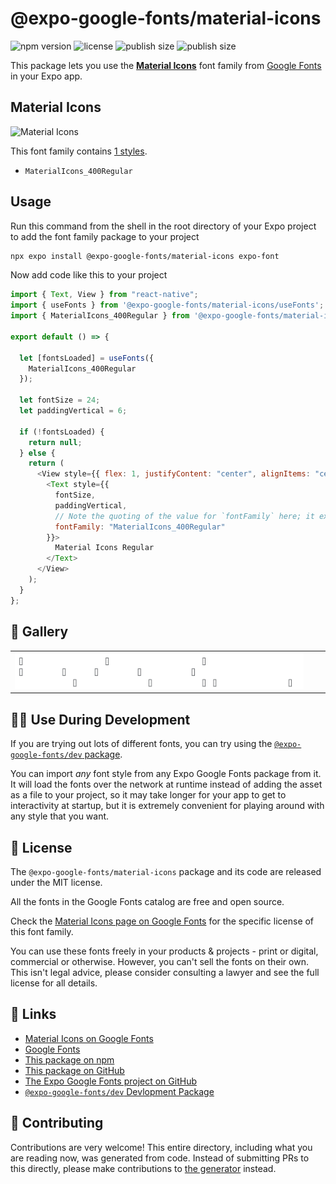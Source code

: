# @expo-google-fonts/material-icons

![npm version](https://flat.badgen.net/npm/v/@expo-google-fonts/material-icons)
![license](https://flat.badgen.net/github/license/expo/google-fonts)
![publish size](https://flat.badgen.net/packagephobia/install/@expo-google-fonts/material-icons)
![publish size](https://flat.badgen.net/packagephobia/publish/@expo-google-fonts/material-icons)

This package lets you use the [**Material Icons**](https://fonts.google.com/specimen/Material+Icons) font family from [Google Fonts](https://fonts.google.com/) in your Expo app.

## Material Icons

![Material Icons](./font-family.png)

This font family contains [1 styles](#-gallery).

- `MaterialIcons_400Regular`

## Usage

Run this command from the shell in the root directory of your Expo project to add the font family package to your project

```sh
npx expo install @expo-google-fonts/material-icons expo-font
```

Now add code like this to your project

```js
import { Text, View } from "react-native";
import { useFonts } from '@expo-google-fonts/material-icons/useFonts';
import { MaterialIcons_400Regular } from '@expo-google-fonts/material-icons/400Regular';

export default () => {

  let [fontsLoaded] = useFonts({
    MaterialIcons_400Regular
  });

  let fontSize = 24;
  let paddingVertical = 6;

  if (!fontsLoaded) {
    return null;
  } else {
    return (
      <View style={{ flex: 1, justifyContent: "center", alignItems: "center" }}>
        <Text style={{
          fontSize,
          paddingVertical,
          // Note the quoting of the value for `fontFamily` here; it expects a string!
          fontFamily: "MaterialIcons_400Regular"
        }}>
          Material Icons Regular
        </Text>
      </View>
    );
  }
};
```

## 🔡 Gallery


||||
|-|-|-|
|![MaterialIcons_400Regular](./400Regular/MaterialIcons_400Regular.ttf.png)||||


## 👩‍💻 Use During Development

If you are trying out lots of different fonts, you can try using the [`@expo-google-fonts/dev` package](https://github.com/expo/google-fonts/tree/master/font-packages/dev#readme).

You can import _any_ font style from any Expo Google Fonts package from it. It will load the fonts over the network at runtime instead of adding the asset as a file to your project, so it may take longer for your app to get to interactivity at startup, but it is extremely convenient for playing around with any style that you want.


## 📖 License

The `@expo-google-fonts/material-icons` package and its code are released under the MIT license.

All the fonts in the Google Fonts catalog are free and open source.

Check the [Material Icons page on Google Fonts](https://fonts.google.com/specimen/Material+Icons) for the specific license of this font family.

You can use these fonts freely in your products & projects - print or digital, commercial or otherwise. However, you can't sell the fonts on their own. This isn't legal advice, please consider consulting a lawyer and see the full license for all details.

## 🔗 Links

- [Material Icons on Google Fonts](https://fonts.google.com/specimen/Material+Icons)
- [Google Fonts](https://fonts.google.com/)
- [This package on npm](https://www.npmjs.com/package/@expo-google-fonts/material-icons)
- [This package on GitHub](https://github.com/expo/google-fonts/tree/master/font-packages/material-icons)
- [The Expo Google Fonts project on GitHub](https://github.com/expo/google-fonts)
- [`@expo-google-fonts/dev` Devlopment Package](https://github.com/expo/google-fonts/tree/master/font-packages/dev)

## 🤝 Contributing

Contributions are very welcome! This entire directory, including what you are reading now, was generated from code. Instead of submitting PRs to this directly, please make contributions to [the generator](https://github.com/expo/google-fonts/tree/master/packages/generator) instead.

